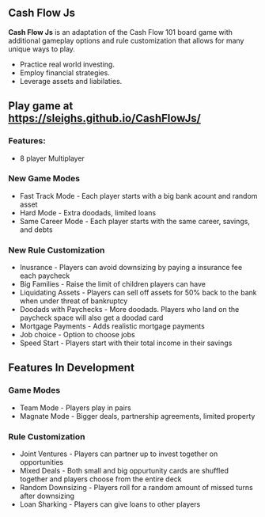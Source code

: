 ## Cash Flow Js

**Cash Flow Js** is an adaptation of the Cash Flow 101 board game with additional gameplay options and rule customization that allows for many unique ways to play. 

* Practice real world investing.
* Employ financial strategies.
* Leverage assets and liabilaties.

## Play game at https://sleighs.github.io/CashFlowJs/

### Features:
* 8 player Multiplayer 

### New Game Modes
* Fast Track Mode - Each player starts with a big bank acount and random asset
* Hard Mode - Extra doodads, limited loans
* Same Career Mode - Each player starts with the same career, savings, and debts

### New Rule Customization
* Inusrance - Players can avoid downsizing by paying a insurance fee each paycheck
* Big Families - Raise the limit of children players can have
* Liquidating Assets - Players can sell off assets for 50% back to the bank when under threat of bankruptcy
* Doodads with Paychecks - More doodads. Players who land on the paycheck space will also get a doodad card
* Mortgage Payments - Adds realistic mortgage payments
* Job choice - Option to choose jobs
* Speed Start - Players start with their total income in their savings

## Features In Development

### Game Modes
* Team Mode - Players play in pairs
* Magnate Mode - Bigger deals, partnership agreements, limited property

### Rule Customization
* Joint Ventures - Players can partner up to invest together on opportunities
* Mixed Deals - Both small and big oppurtunity cards are shuffled together and players choose from the entire deck
* Random Downsizing - Players roll for a random amount of missed turns after downsizing
* Loan Sharking - Players can give loans to other players







